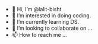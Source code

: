 - 👋 Hi, I’m @lalit-bisht
- 👀 I’m interested in doing coding.
- 🌱 I’m currently learning DS.
- 💞️ I’m looking to collaborate on ...
- 📫 How to reach me ...

<!---
lalit-glitch/lalit-glitch is a ✨ special ✨ repository because its `README.md` (this file) appears on your GitHub profile.
You can click the Preview link to take a look at your changes.
--->
